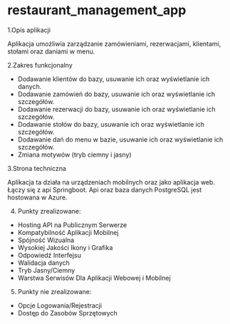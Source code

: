 # restaurant_management_app

1.Opis aplikacji

Aplikacja umożliwia zarządzanie zamówieniami, rezerwacjami, klientami, stołami oraz daniami w menu.

2.Zakres funkcjonalny
  - Dodawanie klientów do bazy, usuwanie ich oraz wyświetlanie ich danych.
  - Dodawanie zamówień do bazy, usuwanie ich oraz wyświetlanie ich szczegółów.
  - Dodawanie rezerwacji do bazy, usuwanie ich oraz wyświetlanie ich szczegółów.
  - Dodawanie stołów do bazy, usuwanie ich oraz wyświetlanie ich szczegółów.
  - Dodawanie dań do menu w bazie, usuwanie ich oraz wyświetlanie ich szczegółów.
  - Zmiana motywów (tryb ciemny i jasny)

3.Strona techniczna

Aplikacja ta działa na urządzeniach mobilnych oraz jako aplikacja web. Łączy się z api Springboot. Api oraz baza danych PostgreSQL jest hostowana w Azure.

4. Punkty zrealizowane:
 - Hosting API na Publicznym Serwerze
 - Kompatybilność Aplikacji Mobilnej
 - Spójność Wizualna
 - Wysokiej Jakości Ikony i Grafika
 - Odpowiedź Interfejsu
 - Walidacja danych
 - Tryb Jasny/Ciemny
 - Warstwa Serwisów Dla Aplikacji Webowej i Mobilnej

5. Punkty nie zrealizowane:
 - Opcje Logowania/Rejestracji
 - Dostęp do Zasobów Sprzętowych 
